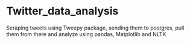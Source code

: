 # Twitter_data_analysis
Scraping tweets using Tweepy package, sending them to postgres, pull them from there and analyze using pandas, Matplotlib and NLTK
